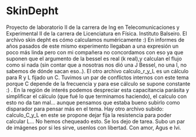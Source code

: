 # SkinDepht
Proyecto de laboratorio II de la carrera de Ing en Telecomunicaciones y Experimental II de la carrera de Licenciatura en Física. Instituto Balseiro. 
El archivo skin depht es cómo calculamos numéricamente :) En informes de años pasados de este mismo experimento llegaban a una expresión un poco más linda pero con mi compañera no concordamos con eso ya que suponen que el argumento de la bessel es real (k real),y calculan el flujo como si nada (sin contar que a nosotras nos dió una J Bessel, no una I, no sabemos de dónde sacan eso..).
El otro archivo calculo_r_y_L es un cálculo para R y L fijado un C. Tuvimos un par de conflictos internos con este tema porque C depende de la frecuencia y para ese cálculo se supone constante :) . En la región de interés podemos despreciar esta capacitancia parásita y simplificar el cálculo (que fué lo que terminamos haciendo), el calculo con esto no da tan mal... aunque pensamos que estaba bueno subirlo como disparador para pensar más en el tema.
Hay otro archivo subido: calculo_C_y_L en este se propone dejar fija la resistencia para poder calcular L... No hemos chequeado esto. Se los dejo de tarea.
Subo un par de imágenes por si les sirve, usenlos con libertad.
Con amor, 
Agus e Ivi.

